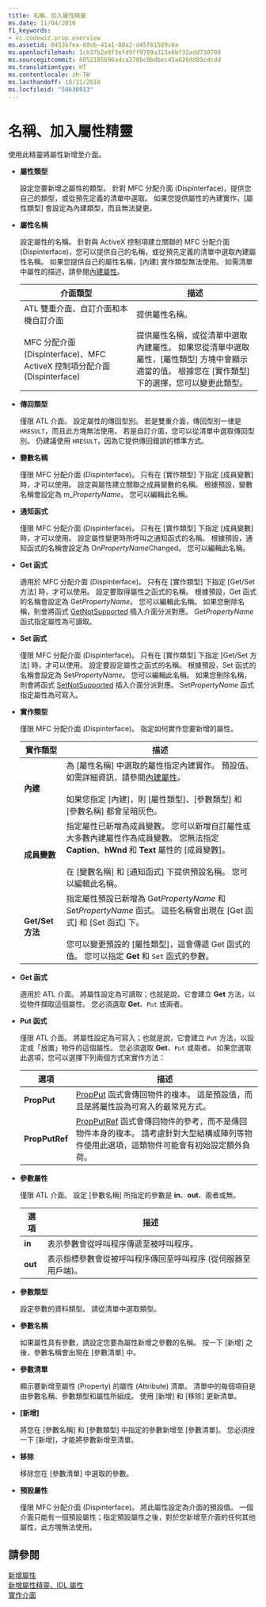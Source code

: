 ```yaml
---
title: 名稱、加入屬性精靈
ms.date: 11/04/2016
f1_keywords:
- vc.codewiz.prop.overview
ms.assetid: 0453b7ea-89cb-41a1-80a2-d45f61589c0a
ms.openlocfilehash: 1cb37b2e8f3efd9ff9789a315e6bf32add730708
ms.sourcegitcommit: 6052185696adca270bc9bdbec45a626dd89cdcdd
ms.translationtype: HT
ms.contentlocale: zh-TW
ms.lasthandoff: 10/31/2018
ms.locfileid: "50636913"
---
```

# <a name="names-add-property-wizard"></a>名稱、加入屬性精靈

使用此精靈將屬性新增至介面。

- **屬性類型**

   設定您要新增之屬性的類型。 針對 MFC 分配介面 (Dispinterface)，提供您自己的類型，或從預先定義的清單中選取。 如果您提供屬性的內建實作，[屬性類型] 會設定為內建類型，而且無法變更。

- **屬性名稱**

   設定屬性的名稱。 針對與 ActiveX 控制項建立關聯的 MFC 分配介面 (Dispinterface)，您可以提供自己的名稱，或從預先定義的清單中選取內建屬性名稱。 如果您提供自己的屬性名稱，[內建] 實作類型無法使用。 如需清單中屬性的描述，請參閱[內建屬性](../ide/stock-properties.md)。

   |介面類型|描述|
   |--------------------|-----------------|
   |ATL 雙重介面、自訂介面和本機自訂介面|提供屬性名稱。|
   |MFC 分配介面 (Dispinterface)、MFC ActiveX 控制項分配介面 (Dispinterface)|提供屬性名稱，或從清單中選取內建屬性。 如果您從清單中選取屬性，[屬性類型] 方塊中會顯示適當的值。 根據您在 [實作類型] 下的選擇，您可以變更此類型。|

- **傳回類型**

   僅限 ATL 介面。 設定屬性的傳回型別。 若是雙重介面，傳回型別一律是 `HRESULT`，而且此方塊無法使用。 若是自訂介面，您可以從清單中選取傳回型別。 仍建議使用 `HRESULT`，因為它提供傳回錯誤的標準方式。

- **變數名稱**

   僅限 MFC 分配介面 (Dispinterface)。 只有在 [實作類型] 下指定 [成員變數] 時，才可以使用。 設定與屬性建立關聯之成員變數的名稱。 根據預設，變數名稱會設定為 m_*PropertyName*。 您可以編輯此名稱。

- **通知函式**

   僅限 MFC 分配介面 (Dispinterface)。 只有在 [實作類型] 下指定 [成員變數] 時，才可以使用。 設定屬性變更時所呼叫之通知函式的名稱。 根據預設，通知函式的名稱會設定為 On*PropertyName*Changed。 您可以編輯此名稱。

- **Get 函式**

   適用於 MFC 分配介面 (Dispinterface)。 只有在 [實作類型] 下指定 [Get/Set 方法] 時，才可以使用。 設定要取得屬性之函式的名稱。 根據預設，Get 函式的名稱會設定為 Get*PropertyName*。 您可以編輯此名稱。 如果您刪除名稱，則會將函式 [GetNotSupported](../mfc/reference/colecontrol-class.md#getnotsupported) 插入介面分派對應。 Get*PropertyName* 函式指定屬性為可讀取。

- **Set 函式**

   僅限 MFC 分配介面 (Dispinterface)。 只有在 [實作類型] 下指定 [Get/Set 方法] 時，才可以使用。 設定要設定屬性之函式的名稱。 根據預設，Set 函式的名稱會設定為 Set*PropertyName*。 您可以編輯此名稱。 如果您刪除名稱，則會將函式 [SetNotSupported](../mfc/reference/colecontrol-class.md#setnotsupported) 插入介面分派對應。 Set*PropertyName* 函式指定屬性為可寫入。

- **實作類型**

   僅限 MFC 分配介面 (Dispinterface)。 指定如何實作您要新增的屬性。

   |實作類型|描述|
   |-------------------------|-----------------|
   |**內建**|為 [屬性名稱] 中選取的屬性指定內建實作。 預設值。 如需詳細資訊，請參閱[內建屬性](../ide/stock-properties.md)。<br /><br /> 如果您指定 [內建]，則 [屬性類型]、[參數類型] 和 [參數名稱] 都會呈暗灰色。|
   |**成員變數**|指定屬性已新增為成員變數。 您可以新增自訂屬性或大多數內建屬性作為成員變數。 您無法指定 **Caption**、**hWnd** 和 **Text** 屬性的 [成員變數]。<br /><br /> 在 [變數名稱] 和 [通知函式] 下提供預設名稱。 您可以編輯此名稱。|
   |**Get/Set 方法**|指定屬性預設已新增為 Get*PropertyName* 和 Set*PropertyName* 函式。 這些名稱會出現在 [Get 函式] 和 [Set 函式] 下。<br /><br /> 您可以變更預設的 [屬性類型]，這會傳遞 Get 函式的值。 您可以指定 **Get** 和 `Set` 函式的參數。|

- **Get 函式**

   適用於 ATL 介面。 將屬性設定為可讀取；也就是說，它會建立 **Get** 方法，以從物件擷取這個屬性。 您必須選取 **Get**、`Put` 或兩者。

- **Put 函式**

   僅限 ATL 介面。 將屬性設定為可寫入；也就是說，它會建立 `Put` 方法，以設定或「放置」物件的這個屬性。 您必須選取 **Get**、`Put` 或兩者。 如果您選取此選項，您可以選擇下列兩個方式來實作方法：

   |選項|描述|
   |------------|-----------------|
   |**PropPut**|[PropPut](../windows/propput.md) 函式會傳回物件的複本。 這是預設值，而且是將屬性設為可寫入的最常見方式。|
   |**PropPutRef**|[PropPutRef](../windows/propputref.md) 函式會傳回物件的參考，而不是傳回物件本身的複本。 請考慮針對大型結構或陣列等物件使用此選項，這類物件可能會有初始設定額外負荷。|

- **參數屬性**

   僅限 ATL 介面。 設定 [參數名稱] 所指定的參數是 **in**、**out**、兩者或無。

   |選項|描述|
   |------------|-----------------|
   |**in**|表示參數會從呼叫程序傳遞至被呼叫程序。|
   |**out**|表示指標參數會從被呼叫程序傳回至呼叫程序 (從伺服器至用戶端)。|

- **參數類型**

   設定參數的資料類型。 請從清單中選取類型。

- **參數名稱**

   如果屬性具有參數，請設定您要為屬性新增之參數的名稱。 按一下 [新增] 之後，參數名稱會出現在 [參數清單] 中。

- **參數清單**

   顯示要新增至屬性 (Property) 的屬性 (Attribute) 清單。 清單中的每個項目是由參數名稱、參數類型和屬性所組成。 使用 [新增] 和 [移除] 更新清單。

- **[新增]**

   將您在 [參數名稱] 和 [參數類型] 中指定的參數新增至 [參數清單]。 您必須按一下 [新增]，才能將參數新增至清單。

- **移除**

   移除您在 [參數清單] 中選取的參數。

- **預設屬性**

   僅限 MFC 分配介面 (Dispinterface)。 將此屬性設定為介面的預設值。 一個介面只能有一個預設屬性；指定預設屬性之後，對於您新增至介面的任何其他屬性，此方塊無法使用。

## <a name="see-also"></a>請參閱

[新增屬性](../ide/adding-a-property-visual-cpp.md)<br>
[新增屬性精靈、IDL 屬性](../ide/idl-attributes-add-property-wizard.md)<br>
[實作介面](../ide/implementing-an-interface-visual-cpp.md)